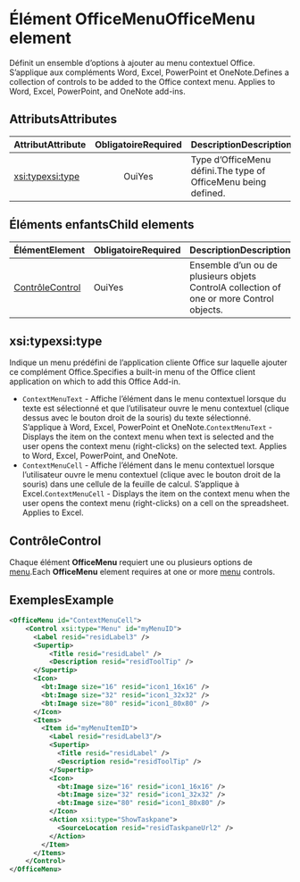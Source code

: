 # <a name="officemenu-element"></a><span data-ttu-id="9e323-101">Élément OfficeMenu</span><span class="sxs-lookup"><span data-stu-id="9e323-101">OfficeMenu element</span></span>

<span data-ttu-id="9e323-p101">Définit un ensemble d’options à ajouter au menu contextuel Office. S’applique aux compléments Word, Excel, PowerPoint et OneNote.</span><span class="sxs-lookup"><span data-stu-id="9e323-p101">Defines a collection of controls to be added to the Office context menu. Applies to Word, Excel, PowerPoint, and OneNote add-ins.</span></span>

## <a name="attributes"></a><span data-ttu-id="9e323-104">Attributs</span><span class="sxs-lookup"><span data-stu-id="9e323-104">Attributes</span></span>

| <span data-ttu-id="9e323-105">Attribut</span><span class="sxs-lookup"><span data-stu-id="9e323-105">Attribute</span></span>            | <span data-ttu-id="9e323-106">Obligatoire</span><span class="sxs-lookup"><span data-stu-id="9e323-106">Required</span></span> | <span data-ttu-id="9e323-107">Description</span><span class="sxs-lookup"><span data-stu-id="9e323-107">Description</span></span>                          |
|:---------------------|:--------:|:-------------------------------------|
| [<span data-ttu-id="9e323-108">xsi:type</span><span class="sxs-lookup"><span data-stu-id="9e323-108">xsi:type</span></span>](#xsitype) | <span data-ttu-id="9e323-109">Oui</span><span class="sxs-lookup"><span data-stu-id="9e323-109">Yes</span></span>      | <span data-ttu-id="9e323-110">Type d’OfficeMenu défini.</span><span class="sxs-lookup"><span data-stu-id="9e323-110">The type of OfficeMenu being defined.</span></span>|

## <a name="child-elements"></a><span data-ttu-id="9e323-111">Éléments enfants</span><span class="sxs-lookup"><span data-stu-id="9e323-111">Child elements</span></span>

|  <span data-ttu-id="9e323-112">Élément</span><span class="sxs-lookup"><span data-stu-id="9e323-112">Element</span></span> |  <span data-ttu-id="9e323-113">Obligatoire</span><span class="sxs-lookup"><span data-stu-id="9e323-113">Required</span></span>  |  <span data-ttu-id="9e323-114">Description</span><span class="sxs-lookup"><span data-stu-id="9e323-114">Description</span></span>  |
|:-----|:-----|:-----|
|  [<span data-ttu-id="9e323-115">Contrôle</span><span class="sxs-lookup"><span data-stu-id="9e323-115">Control</span></span>](#control)    | <span data-ttu-id="9e323-116">Oui</span><span class="sxs-lookup"><span data-stu-id="9e323-116">Yes</span></span> |  <span data-ttu-id="9e323-117">Ensemble d’un ou de plusieurs objets Control</span><span class="sxs-lookup"><span data-stu-id="9e323-117">A collection of one or more Control objects.</span></span>  |

## <a name="xsitype"></a><span data-ttu-id="9e323-118">xsi:type</span><span class="sxs-lookup"><span data-stu-id="9e323-118">xsi:type</span></span>

<span data-ttu-id="9e323-119">Indique un menu prédéfini de l’application cliente Office sur laquelle ajouter ce complément Office.</span><span class="sxs-lookup"><span data-stu-id="9e323-119">Specifies a built-in menu of the Office client application on which to add this Office Add-in.</span></span>

- <span data-ttu-id="9e323-p102">`ContextMenuText` -  Affiche l’élément dans le menu contextuel lorsque du texte est sélectionné et que l’utilisateur ouvre le menu contextuel (clique dessus avec le bouton droit de la souris) du texte sélectionné. S’applique à Word, Excel, PowerPoint et OneNote.</span><span class="sxs-lookup"><span data-stu-id="9e323-p102">`ContextMenuText` -  Displays the item on the context menu when text is selected and the user opens the context menu (right-clicks) on the selected text. Applies to Word, Excel, PowerPoint, and OneNote.</span></span>
- <span data-ttu-id="9e323-p103">`ContextMenuCell` -  Affiche l’élément dans le menu contextuel lorsque l’utilisateur ouvre le menu contextuel (clique avec le bouton droit de la souris) dans une cellule de la feuille de calcul. S’applique à Excel.</span><span class="sxs-lookup"><span data-stu-id="9e323-p103">`ContextMenuCell` -  Displays the item on the context menu when the user opens the context menu (right-clicks) on a cell on the spreadsheet. Applies to Excel.</span></span> 

## <a name="control"></a><span data-ttu-id="9e323-124">Contrôle</span><span class="sxs-lookup"><span data-stu-id="9e323-124">Control</span></span>

<span data-ttu-id="9e323-125">Chaque élément **OfficeMenu** requiert une ou plusieurs options de [menu](control.md#menu-dropdown-button-controls).</span><span class="sxs-lookup"><span data-stu-id="9e323-125">Each **OfficeMenu** element requires at one or more [menu](control.md#menu-dropdown-button-controls) controls.</span></span> 

## <a name="example"></a><span data-ttu-id="9e323-126">Exemples</span><span class="sxs-lookup"><span data-stu-id="9e323-126">Example</span></span>

```xml
<OfficeMenu id="ContextMenuCell">
    <Control xsi:type="Menu" id="myMenuID">
      <Label resid="residLabel3" />
      <Supertip>
          <Title resid="residLabel" />
          <Description resid="residToolTip" />
      </Supertip>   
      <Icon>
        <bt:Image size="16" resid="icon1_16x16" />
        <bt:Image size="32" resid="icon1_32x32" />
        <bt:Image size="80" resid="icon1_80x80" />
      </Icon>    
      <Items>
        <Item id="myMenuItemID">
          <Label resid="residLabel3"/>
          <Supertip>
            <Title resid="residLabel" />
            <Description resid="residToolTip" />
          </Supertip>
          <Icon>
            <bt:Image size="16" resid="icon1_16x16" />
            <bt:Image size="32" resid="icon1_32x32" />
            <bt:Image size="80" resid="icon1_80x80" />
          </Icon>    
          <Action xsi:type="ShowTaskpane">
            <SourceLocation resid="residTaskpaneUrl2" />    
          </Action>    
        </Item>
      </Items>
    </Control>   
</OfficeMenu>
```
